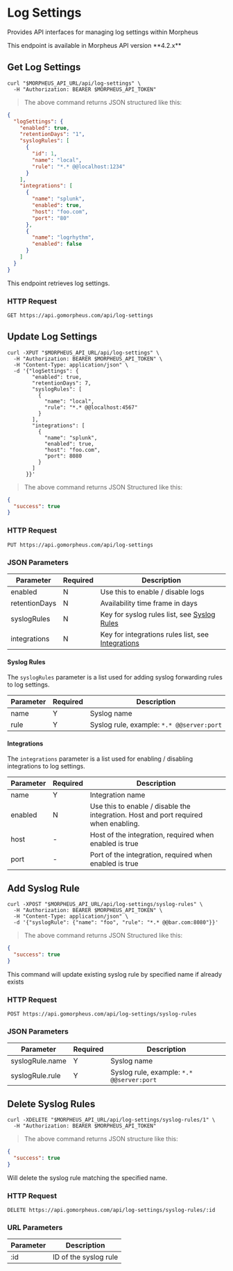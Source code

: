 # Log Settings

Provides API interfaces for managing log settings within Morpheus

<aside class="info">
This endpoint is available in Morpheus API version **4.2.x**
</aside>


## Get Log Settings

```shell
curl "$MORPHEUS_API_URL/api/log-settings" \
  -H "Authorization: BEARER $MORPHEUS_API_TOKEN"
```

> The above command returns JSON structured like this:

```json
{
  "logSettings": {
    "enabled": true,
    "retentionDays": "1",
    "syslogRules": [
      {
        "id": 1,
        "name": "local",
        "rule": "*.* @@localhost:1234"
      }
    ],
    "integrations": [
      {
        "name": "splunk",
        "enabled": true,
        "host": "foo.com",
        "port": "80"
      },
      {
        "name": "logrhythm",
        "enabled": false
      }
    ]
  }
}
```

This endpoint retrieves log settings.

### HTTP Request

`GET https://api.gomorpheus.com/api/log-settings`


## Update Log Settings

```shell
curl -XPUT "$MORPHEUS_API_URL/api/log-settings" \
  -H "Authorization: BEARER $MORPHEUS_API_TOKEN" \
  -H "Content-Type: application/json" \
  -d '{"logSettings": {
        "enabled": true,
        "retentionDays": 7,
        "syslogRules": [
          {
            "name": "local",
            "rule": "*.* @@localhost:4567"
          }
        ],
        "integrations": [
          {
            "name": "splunk",
            "enabled": true,
            "host": "foo.com",
            "port": 8080
          }
        ]
      }}'
```

> The above command returns JSON Structured like this:

```json
{
  "success": true
}
```

### HTTP Request

`PUT https://api.gomorpheus.com/api/log-settings`

### JSON Parameters

Parameter | Required | Description
--------- | -------- | -----------
enabled | N | Use this to enable / disable logs
retentionDays | N | Availability time frame in days
syslogRules | N | Key for syslog rules list, see [Syslog Rules](#syslog-rules) 
integrations | N | Key for integrations rules list, see [Integrations](#integrations) 

#### Syslog Rules

The `syslogRules` parameter is a list used for adding syslog forwarding rules to log settings.

Parameter | Required | Description
--------- | -------- | -----------
name | Y | Syslog name 
rule | Y | Syslog rule, example: `*.* @@server:port`

#### Integrations

The `integrations` parameter is a list used for enabling / disabling integrations to log settings.

Parameter | Required | Description
--------- | -------- | -----------
name | Y | Integration name
enabled | N | Use this to enable / disable the integration. Host and port required when enabling.
host | - | Host of the integration, required when enabled is true  
port | - | Port of the integration, required when enabled is true


## Add Syslog Rule

```shell
curl -XPOST "$MORPHEUS_API_URL/api/log-settings/syslog-rules" \
  -H "Authorization: BEARER $MORPHEUS_API_TOKEN" \
  -H "Content-Type: application/json" \
  -d '{"syslogRule": {"name": "foo", "rule": "*.* @@bar.com:8080"}}'
```

> The above command returns JSON Structured like this:

```json
{
  "success": true
}
```

<aside class="info">
This command will update existing syslog rule by specified name if already exists
</aside>

### HTTP Request

`POST https://api.gomorpheus.com/api/log-settings/syslog-rules`

### JSON Parameters

Parameter | Required | Description
--------- | -------- | -----------
syslogRule.name | Y | Syslog name 
syslogRule.rule | Y | Syslog rule, example: `*.* @@server:port`


## Delete Syslog Rules

```shell
curl -XDELETE "$MORPHEUS_API_URL/api/log-settings/syslog-rules/1" \
  -H "Authorization: BEARER $MORPHEUS_API_TOKEN"
```

> The above command returns JSON structure like this:

```json
{
  "success": true
}
```

Will delete the syslog rule matching the specified name.

### HTTP Request

`DELETE https://api.gomorpheus.com/api/log-settings/syslog-rules/:id`

### URL Parameters

Parameter | Description
--------- | -----------
:id | ID of the syslog rule 